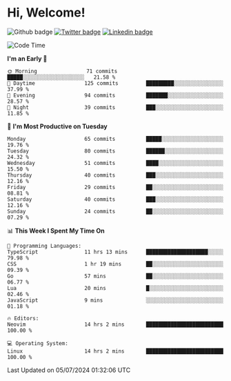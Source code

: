   # Hi, Welcome!
  ![Github badge](https://img.shields.io/github/followers/kraken-afk.svg?style=social&label=Follow&maxAge=2592000)
  [![Twitter badge](https://img.shields.io/badge/-Twitter-00acee?style=flat-square&logo=Twitter&logoColor=white)](https://twitter.com/trshppl)
  [![Linkedin badge](https://img.shields.io/badge/LinkedIn-0077B5?style=flat-square&logo=linkedin&logoColor=white)](https://www.linkedin.com/in/noveanrer)
<!--START_SECTION:waka-->
![Code Time](http://img.shields.io/badge/Code%20Time-249%20hrs%205%20mins-blue)

**I'm an Early 🐤** 

```text
🌞 Morning                71 commits          █████░░░░░░░░░░░░░░░░░░░░   21.58 % 
🌆 Daytime                125 commits         █████████░░░░░░░░░░░░░░░░   37.99 % 
🌃 Evening                94 commits          ███████░░░░░░░░░░░░░░░░░░   28.57 % 
🌙 Night                  39 commits          ███░░░░░░░░░░░░░░░░░░░░░░   11.85 % 
```
📅 **I'm Most Productive on Tuesday** 

```text
Monday                   65 commits          █████░░░░░░░░░░░░░░░░░░░░   19.76 % 
Tuesday                  80 commits          ██████░░░░░░░░░░░░░░░░░░░   24.32 % 
Wednesday                51 commits          ████░░░░░░░░░░░░░░░░░░░░░   15.50 % 
Thursday                 40 commits          ███░░░░░░░░░░░░░░░░░░░░░░   12.16 % 
Friday                   29 commits          ██░░░░░░░░░░░░░░░░░░░░░░░   08.81 % 
Saturday                 40 commits          ███░░░░░░░░░░░░░░░░░░░░░░   12.16 % 
Sunday                   24 commits          ██░░░░░░░░░░░░░░░░░░░░░░░   07.29 % 
```


📊 **This Week I Spent My Time On** 

```text
💬 Programming Languages: 
TypeScript               11 hrs 13 mins      ████████████████████░░░░░   79.98 % 
CSS                      1 hr 19 mins        ██░░░░░░░░░░░░░░░░░░░░░░░   09.39 % 
Go                       57 mins             ██░░░░░░░░░░░░░░░░░░░░░░░   06.77 % 
Lua                      20 mins             █░░░░░░░░░░░░░░░░░░░░░░░░   02.46 % 
JavaScript               9 mins              ░░░░░░░░░░░░░░░░░░░░░░░░░   01.18 % 

🔥 Editors: 
Neovim                   14 hrs 2 mins       █████████████████████████   100.00 % 

💻 Operating System: 
Linux                    14 hrs 2 mins       █████████████████████████   100.00 % 
```


 Last Updated on 05/07/2024 01:32:06 UTC
<!--END_SECTION:waka-->